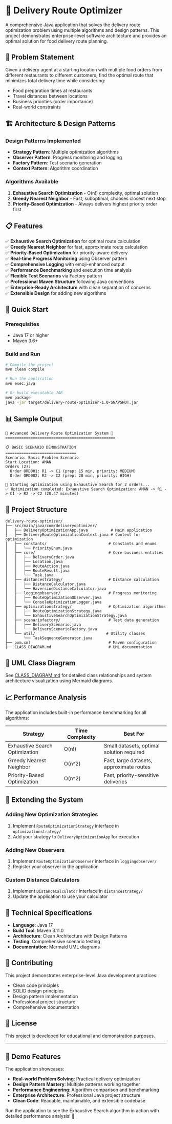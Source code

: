 # 🚗 Delivery Route Optimizer

A comprehensive Java application that solves the delivery route optimization problem using multiple algorithms and design patterns. This project demonstrates enterprise-level software architecture and provides an optimal solution for food delivery route planning.

## 🎯 Problem Statement

Given a delivery agent at a starting location with multiple food orders from different restaurants to different customers, find the optimal route that minimizes total delivery time while considering:
- Food preparation times at restaurants
- Travel distances between locations
- Business priorities (order importance)
- Real-world constraints

## 🏗️ Architecture & Design Patterns

### Design Patterns Implemented
- **Strategy Pattern**: Multiple optimization algorithms
- **Observer Pattern**: Progress monitoring and logging
- **Factory Pattern**: Test scenario generation
- **Context Pattern**: Algorithm coordination


### Algorithms Available
1. **Exhaustive Search Optimization** - O(n!) complexity, optimal solution
2. **Greedy Nearest Neighbor** - Fast, suboptimal, chooses closest next stop
3. **Priority-Based Optimization** - Always delivers highest priority order first

## 📋 Features


✅ **Exhaustive Search Optimization** for optimal route calculation  
✅ **Greedy Nearest Neighbor** for fast, approximate route calculation  
✅ **Priority-Based Optimization** for priority-aware delivery  
✅ **Real-time Progress Monitoring** using Observer pattern  
✅ **Comprehensive Logging** with emoji-enhanced output  
✅ **Performance Benchmarking** and execution time analysis  
✅ **Flexible Test Scenarios** via Factory pattern  
✅ **Professional Maven Structure** following Java conventions  
✅ **Enterprise-Ready Architecture** with clean separation of concerns  
✅ **Extensible Design** for adding new algorithms  

## 🚀 Quick Start

### Prerequisites
- Java 17 or higher
- Maven 3.6+


### Build and Run
```bash
# Compile the project
mvn clean compile

# Run the application
mvn exec:java

# Or build executable JAR
mvn package
java -jar target/delivery-route-optimizer-1.0-SNAPSHOT.jar
```


## 📊 Sample Output

```
🚗 Advanced Delivery Route Optimization System 🚗
================================================

📋 BASIC SCENARIO DEMONSTRATION
===============================
Scenario: Basic Problem Scenario
Start Location: AMAN
Orders (2):
  Order ORD001: R1 -> C1 (prep: 15 min, priority: MEDIUM)
  Order ORD002: R2 -> C2 (prep: 20 min, priority: HIGH)

🚀 Starting optimization using Exhaustive Search for 2 orders...
✅ Optimization completed: Exhaustive Search Optimization: AMAN -> R1 -> C1 -> R2 -> C2 (20.47 minutes)
```


## 📁 Project Structure

```
delivery-route-optimizer/
├── src/main/java/com/deliveryoptimizer/
│   ├── DeliveryOptimizationApp.java          # Main application
│   ├── DeliveryRouteOptimizationContext.java # Context for optimization
│   ├── constants/                           # Constants and enums
│   │   └── PriorityEnum.java
│   ├── core/                                # Core business entities
│   │   ├── DeliveryOrder.java
│   │   ├── Location.java
│   │   ├── RouteAction.java
│   │   ├── RouteResult.java
│   │   └── Task.java
│   ├── distancestrategy/                    # Distance calculation
│   │   ├── DistanceCalculator.java
│   │   └── HaversineDistanceCalculator.java
│   ├── loggingobserver/                     # Progress monitoring
│   │   ├── RouteOptimizationObserver.java
│   │   └── ConsoleOptimizationLogger.java
│   ├── optimizationstrategy/                # Optimization algorithms
│   │   ├── RouteOptimizationStrategy.java
│   │   └── ExhaustiveSearchOptimizationStrategy.java
│   ├── scenariofactory/                     # Test data generation
│   │   ├── DeliveryScenario.java
│   │   └── DeliveryScenarioFactory.java
│   └── util/                               # Utility classes
│       └── TaskSequenceGenerator.java
├── pom.xml                                  # Maven configuration
├── CLASS_DIAGRAM.md                         # UML documentation
```

## 🎨 UML Class Diagram

See [CLASS_DIAGRAM.md](CLASS_DIAGRAM.md) for detailed class relationships and system architecture visualization using Mermaid diagrams.



## 📈 Performance Analysis

The application includes built-in performance benchmarking for all algorithms:

| Strategy                      | Time Complexity | Best For                                 |
|-------------------------------|----------------|------------------------------------------|
| Exhaustive Search Optimization| O(n!)          | Small datasets, optimal solution required |
| Greedy Nearest Neighbor       | O(n^2)         | Fast, large datasets, approximate routes  |
| Priority-Based Optimization   | O(n^2)         | Fast, priority-sensitive deliveries       |

## 🔧 Extending the System



### Adding New Optimization Strategies
1. Implement `RouteOptimizationStrategy` interface in `optimizationstrategy/`
2. Add your strategy to `DeliveryOptimizationApp` for execution

### Adding New Observers
1. Implement `RouteOptimizationObserver` interface in `loggingobserver/`
2. Register your observer in the application

### Custom Distance Calculators
1. Implement `DistanceCalculator` interface in `distancestrategy/`
2. Update the application to use your calculator

## 📝 Technical Specifications

- **Language**: Java 17
- **Build Tool**: Maven 3.11.0
- **Architecture**: Clean Architecture with Design Patterns
- **Testing**: Comprehensive scenario testing
- **Documentation**: Mermaid UML diagrams

## 🤝 Contributing

This project demonstrates enterprise-level Java development practices:
- Clean code principles
- SOLID design principles
- Design pattern implementation
- Professional project structure
- Comprehensive documentation

## 📄 License

This project is developed for educational and demonstration purposes.

---

## 🎉 Demo Features

The application showcases:
- **Real-world Problem Solving**: Practical delivery optimization
- **Design Pattern Mastery**: Multiple patterns working together
- **Performance Engineering**: Algorithm comparison and benchmarking
- **Enterprise Architecture**: Professional Java project structure
- **Clean Code**: Readable, maintainable, and extensible codebase

Run the application to see the Exhaustive Search algorithm in action with detailed performance analysis! 🚀
